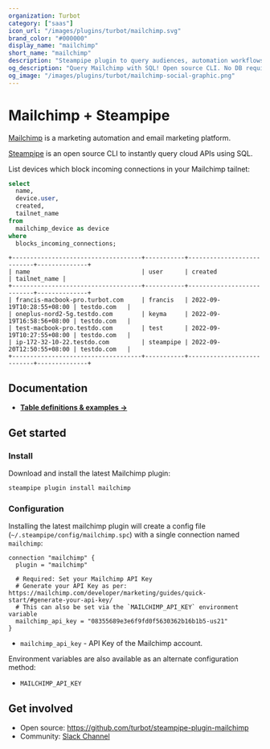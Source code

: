 ```yaml
---
organization: Turbot
category: ["saas"]
icon_url: "/images/plugins/turbot/mailchimp.svg"
brand_color: "#000000"
display_name: "mailchimp"
short_name: "mailchimp"
description: "Steampipe plugin to query audiences, automation workflows, campaigns, and more from Mailchimp."
og_description: "Query Mailchimp with SQL! Open source CLI. No DB required."
og_image: "/images/plugins/turbot/mailchimp-social-graphic.png"
---
```


# Mailchimp + Steampipe

[Mailchimp](https://mailchimp.com) is a marketing automation and email marketing platform.

[Steampipe](https://steampipe.io) is an open source CLI to instantly query cloud APIs using SQL.

List devices which block incoming connections in your Mailchimp tailnet:

```sql
select
  name,
  device.user,
  created,
  tailnet_name
from
  mailchimp_device as device
where
  blocks_incoming_connections;
```

```
+------------------------------------+-----------+---------------------------+--------------+
| name                               | user      | created                   | tailnet_name |
+------------------------------------+-----------+---------------------------+--------------+
| francis-macbook-pro.turbot.com     | francis   | 2022-09-19T10:28:55+08:00 | testdo.com   |
| oneplus-nord2-5g.testdo.com        | keyma     | 2022-09-19T16:58:56+08:00 | testdo.com   |
| test-macbook-pro.testdo.com        | test      | 2022-09-19T10:27:55+08:00 | testdo.com   |
| ip-172-32-10-22.testdo.com         | steampipe | 2022-09-20T12:50:55+08:00 | testdo.com   |
+------------------------------------+-----------+---------------------------+--------------+
```

## Documentation

- **[Table definitions & examples →](/plugins/turbot/mailchimp/tables)**

## Get started

### Install

Download and install the latest Mailchimp plugin:

```bash
steampipe plugin install mailchimp
```

### Configuration

Installing the latest mailchimp plugin will create a config file (`~/.steampipe/config/mailchimp.spc`) with a single connection named `mailchimp`:

```hcl
connection "mailchimp" {
  plugin = "mailchimp"

  # Required: Set your Mailchimp API Key
  # Generate your API Key as per: https://mailchimp.com/developer/marketing/guides/quick-start/#generate-your-api-key/
  # This can also be set via the `MAILCHIMP_API_KEY` environment variable
  mailchimp_api_key = "08355689e3e6f9fd0f5630362b16b1b5-us21"
}
```

- `mailchimp_api_key` - API Key of the Mailchimp account.

Environment variables are also available as an alternate configuration method:
* `MAILCHIMP_API_KEY`

## Get involved

- Open source: https://github.com/turbot/steampipe-plugin-mailchimp
- Community: [Slack Channel](https://steampipe.io/community/join)
